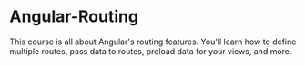 # Angular-Routing
This course is all about Angular's routing features. You'll learn how to define multiple routes, pass data to routes, preload data for your views, and more.
